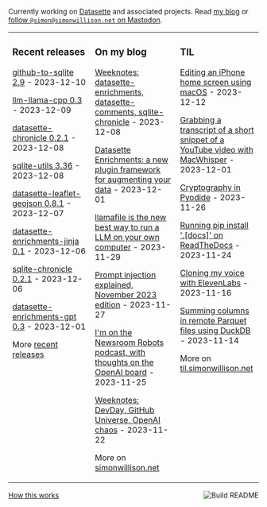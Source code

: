 Currently working on [Datasette](https://datasette.io/) and associated projects. Read [my blog](https://simonwillison.net/) or <a href="https://fedi.simonwillison.net/@simon">follow `@simon@simonwillison.net` on Mastodon</a>.

<table><tr><td valign="top" width="33%">

### Recent releases
<!-- recent_releases starts -->
[github-to-sqlite 2.9](https://github.com/dogsheep/github-to-sqlite/releases/tag/2.9) - 2023-12-10

[llm-llama-cpp 0.3](https://github.com/simonw/llm-llama-cpp/releases/tag/0.3) - 2023-12-09

[datasette-chronicle 0.2.1](https://github.com/datasette/datasette-chronicle/releases/tag/0.2.1) - 2023-12-08

[sqlite-utils 3.36](https://github.com/simonw/sqlite-utils/releases/tag/3.36) - 2023-12-08

[datasette-leaflet-geojson 0.8.1](https://github.com/simonw/datasette-leaflet-geojson/releases/tag/0.8.1) - 2023-12-07

[datasette-enrichments-jinja 0.1](https://github.com/datasette/datasette-enrichments-jinja/releases/tag/0.1) - 2023-12-06

[sqlite-chronicle 0.2.1](https://github.com/simonw/sqlite-chronicle/releases/tag/0.2.1) - 2023-12-06

[datasette-enrichments-gpt 0.3](https://github.com/datasette/datasette-enrichments-gpt/releases/tag/0.3) - 2023-12-01
<!-- recent_releases ends -->
More [recent releases](https://github.com/simonw/simonw/blob/main/releases.md)
</td><td valign="top" width="34%">

### On my blog
<!-- blog starts -->
[Weeknotes: datasette-enrichments, datasette-comments, sqlite-chronicle](http://simonwillison.net/2023/Dec/8/weeknotes/) - 2023-12-08

[Datasette Enrichments: a new plugin framework for augmenting your data](http://simonwillison.net/2023/Dec/1/datasette-enrichments/) - 2023-12-01

[llamafile is the new best way to run a LLM on your own computer](http://simonwillison.net/2023/Nov/29/llamafile/) - 2023-11-29

[Prompt injection explained, November 2023 edition](http://simonwillison.net/2023/Nov/27/prompt-injection-explained/) - 2023-11-27

[I'm on the Newsroom Robots podcast, with thoughts on the OpenAI board](http://simonwillison.net/2023/Nov/25/newsroom-robots/) - 2023-11-25

[Weeknotes: DevDay, GitHub Universe, OpenAI chaos](http://simonwillison.net/2023/Nov/22/weeknotes/) - 2023-11-22
<!-- blog ends -->
More on [simonwillison.net](https://simonwillison.net/)
</td><td valign="top" width="33%">

### TIL
<!-- tils starts -->
[Editing an iPhone home screen using macOS](https://til.simonwillison.net/macos/edit-ios-home-screen) - 2023-12-12

[Grabbing a transcript of a short snippet of a YouTube video with MacWhisper](https://til.simonwillison.net/macos/quick-whisper-youtube) - 2023-12-01

[Cryptography in Pyodide](https://til.simonwillison.net/pyodide/cryptography-in-pyodide) - 2023-11-26

[Running pip install '.[docs]' on ReadTheDocs](https://til.simonwillison.net/readthedocs/pip-install-docs) - 2023-11-24

[Cloning my voice with ElevenLabs](https://til.simonwillison.net/misc/voice-cloning) - 2023-11-16

[Summing columns in remote Parquet files using DuckDB](https://til.simonwillison.net/duckdb/remote-parquet) - 2023-11-14
<!-- tils ends -->
More on [til.simonwillison.net](https://til.simonwillison.net/)
</td></tr></table>

<a href="https://github.com/simonw/simonw/actions"><img src="https://github.com/simonw/simonw/workflows/Build%20README/badge.svg" align="right" alt="Build README"></a> <a href="https://simonwillison.net/2020/Jul/10/self-updating-profile-readme/">How this works</a>

